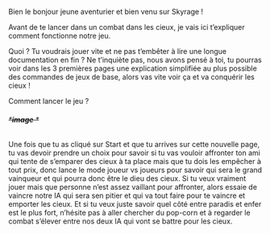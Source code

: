 Bien le bonjour jeune aventurier et bien venu sur Skyrage !

Avant de te lancer dans un combat dans les cieux, je vais ici t’expliquer comment fonctionne notre jeu.

Quoi ? Tu voudrais jouer vite et ne pas t’embêter à lire une longue documentation en fin ? Ne t’inquiète pas, nous avons pensé à toi, tu pourras voir dans les 3 premières pages une explication simplifiée au plus possible des commandes de jeux de base, alors vas vite voir ça et va conquérir les cieux !

Comment lancer le jeu ?

###### ~~***image** *~~

Une fois que tu as cliqué sur Start et que tu arrives sur cette nouvelle page, tu vas devoir prendre un choix pour savoir si tu vas vouloir affronter ton ami qui tente de s’emparer des cieux à ta place mais que tu dois les empêcher à tout prix, donc lance le mode joueur vs joueurs pour savoir qui sera le grand vainqueur et qui pourra donc être le dieu des cieux. Si tu veux vraiment jouer mais que personne n’est assez vaillant pour affronter, alors essaie de vaincre notre IA qui sera sen pitier et qui va tout faire pour te vaincre et emporter les cieux. Et si tu veux juste savoir quel côté entre paradis et enfer est le plus fort, n’hésite pas à aller chercher du pop-corn et à regarder le combat s’élever entre nos deux IA qui vont se battre pour les cieux.
